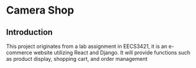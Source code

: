 # Camera Shop
## Introduction 
This project originates from a lab assignment in EECS3421, it is an e-commerce website utilizing React and Django. It will provide functions such as product display, shopping cart, and order management

